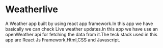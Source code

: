 # Weatherlive
A Weather app built by using react app framework.In this app we have basically we can check Live weather updates.In this app we have use an openWeather api for fetching the data from it.The teck stack used in this app are React Js Framework,Html,CSS and Javascript.
